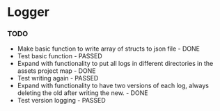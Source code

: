# Logger

### TODO
* Make basic function to write array of structs to json file - DONE
* Test basic function - PASSED
* Expand with functionality to put all logs in different directories in the assets project map - DONE
* Test writing again - PASSED
* Expand with functionality to have two versions of each log, always deleting the old after writing the new. - DONE
* Test version logging - PASSED